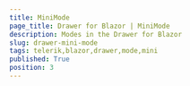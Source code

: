 ```yaml
---
title: MiniMode
page_title: Drawer for Blazor | MiniMode
description: Modes in the Drawer for Blazor
slug: drawer-mini-mode
tags: telerik,blazor,drawer,mode,mini
published: True
position: 3
---
```


